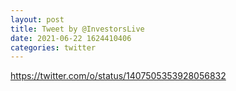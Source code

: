 ```yaml
--- 
layout: post 
title: Tweet by @InvestorsLive 
date: 2021-06-22 1624410406 
categories: twitter 
--- 
```

https://twitter.com/o/status/1407505353928056832